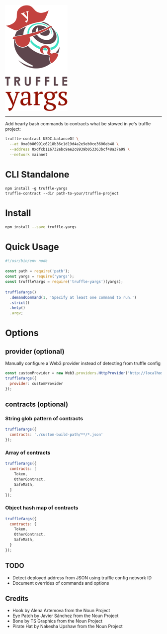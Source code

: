 
<img src="/docs/truffle-yargs.svg" width="200">

-----------------------

Add hearty bash commands to contracts what be stowed in ye's truffle project:

```bash
truffle-contract USDC.balanceOf \
  --at 0xa0b86991c6218b36c1d19d4a2e9eb0ce3606eb48 \
  --address 0xdfcb116732ebc9ae2c8939b053363bcf48a37a99 \
  --network mainnet
```

# CLI Standalone

```
npm install -g truffle-yargs
truffle-contract --dir path-to-your/truffle-project
```

# Install

```bash
npm install --save truffle-yargs
```

# Quick Usage

```javascript
#!/usr/bin/env node

const path = require('path');
const yargs = require('yargs');
const truffleYargs = require('truffle-yargs')(yargs);

truffleYargs()
  .demandCommand(1, 'Specify at least one command to run.')
  .strict()
  .help()
  .argv;
```

# Options

## provider (optional)

Manually configure a Web3 provider instead of detecting from truffle config

```javascript
const customProvider = new Web3.providers.HttpProvider('http://localhost:8545');
truffleYargs({
  provider: customProvider
});
```

## contracts (optional)

### String glob pattern of contracts

```javascript
truffleYargs({
  contracts: './custom-build-path/**/*.json'
});
```

### Array of contracts

```javascript
truffleYargs({
  contracts: [
    Token,
    OtherContract,
    SafeMath,
  ]
});
```

### Object hash map of contracts

```javascript
truffleYargs({
  contracts: {
    Token,    
    OtherContract,
    SafeMath,
  }
});
```

## TODO

- Detect deployed address from JSON using truffle config network ID
- Document overrides of commands and options

## Credits

- Hook by Alena Artemova from the Noun Project
- Eye Patch by Javier Sánchez from the Noun Project
- Bone by TS Graphics from the Noun Project
- Pirate Hat by Nakesha Upshaw from the Noun Project

